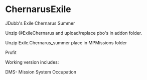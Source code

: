 # ChernarusExile
JDubb's Exile Chernarus Summer

Unzip @ExileChernarus and upload/replace pbo's in addon folder.

Unzip Exile.Chernarus_summer place in MPMissions folder

Profit

Working version includes:

DMS- Mission System
Occupation
